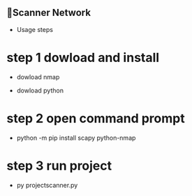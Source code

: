## 👋Scanner Network

 -  Usage steps
# step 1 dowload and install

- dowload nmap

- dowload python

# step 2 open command prompt

- python -m pip install scapy python-nmap

 # step 3 run project
- py projectscanner.py
  

